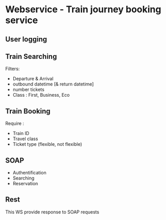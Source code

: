 # Webservice - Train journey booking service

## User logging

## Train Searching

Filters:

- Departure & Arrival
- outbound datetime [& return datetime]
- number tickets
- Class : First, Business, Eco

## Train Booking

Require :

- Train ID
- Travel class
- Ticket type (flexible, not flexible)

## SOAP

- Authentification
- Searching
- Reservation

## Rest

This WS provide response to SOAP requests
